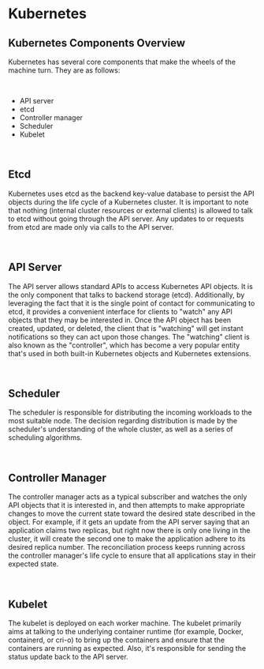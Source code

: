 # Kubernetes

## Kubernetes Components Overview

<p>Kubernetes has several core components that make the wheels of the machine turn. They are as follows:</p>
<br>
<ul>
<li>API server</li>
<li>etcd</li>
<li>Controller manager</li>
<li>Scheduler</li>
<li>Kubelet</li>
</ul>
<br>

## Etcd

<p>Kubernetes uses etcd as the backend key-value database to persist the API objects during the life cycle of a Kubernetes cluster. It is important to note that nothing (internal cluster resources or external clients) is allowed to talk to etcd without going through the API server. Any updates to or requests from etcd are made only via calls to the API server.</p>
<br>

## API Server

<p>The API server allows standard APIs to access Kubernetes API objects. It is the only component that talks to backend storage (etcd).
Additionally, by leveraging the fact that it is the single point of contact for communicating to etcd, it provides a convenient interface for clients to "watch" any API objects that they may be interested in. Once the API object has been created, updated, or deleted, the client that is "watching" will get instant notifications so they can act upon those changes. The "watching" client is also known as the "controller", which has become a very popular entity that's used in both built-in Kubernetes objects and Kubernetes extensions.
</p>
<br>

## Scheduler

<p>The scheduler is responsible for distributing the incoming workloads to the most suitable node. The decision regarding distribution is made by the scheduler's understanding of the whole cluster, as well as a series of scheduling algorithms.</p>
<br>

## Controller Manager

<p>The controller manager acts as a typical subscriber and watches the only API objects that it is interested in, and then attempts to make appropriate changes to move the current state toward the desired state described in the object.
For example, if it gets an update from the API server saying that an application claims two replicas, but right now there is only one living in the cluster, it will create the second one to make the application adhere to its desired replica number. The reconciliation process keeps running across the controller manager's life cycle to ensure that all applications stay in their expected state.
</p>
<br>

## Kubelet
<p>The kubelet is deployed on each worker machine. The kubelet primarily aims at talking to the underlying container runtime (for example, Docker, containerd, or cri-o) to bring up the containers and ensure that the containers are running as expected. Also, it's responsible for sending the status update back to the API server.</p>